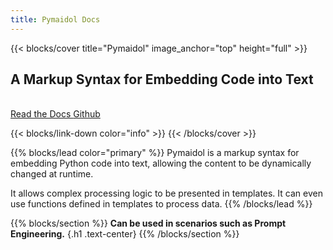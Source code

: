 ```yaml
---
title: Pymaidol Docs
---
```


{{< blocks/cover title="Pymaidol" image_anchor="top" height="full" >}}
<h2>A Markup Syntax for Embedding Code into Text</h2>
<br>
<a class="btn btn-lg btn-primary me-3 mb-4" href="docs/">
  Read the Docs <i class="fas fa-arrow-alt-circle-right ms-2"></i>
</a>
<a class="btn btn-lg btn-secondary me-3 mb-4" href="https://github.com/Eterance/Pymaidol">
  Github <i class="fab fa-github ms-2 "></i>
</a>
<p class="lead mt-5"></p>
{{< blocks/link-down color="info" >}}
{{< /blocks/cover >}}


{{% blocks/lead color="primary" %}}
Pymaidol is a markup syntax for embedding Python code into text, allowing the content to be dynamically changed at runtime.

It allows complex processing logic to be presented in templates. It can even use functions defined in templates to process data.
{{% /blocks/lead %}}




{{% blocks/section %}}
**Can be used in scenarios such as Prompt Engineering.**
{.h1 .text-center}
{{% /blocks/section %}}


